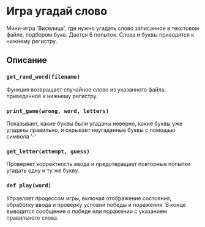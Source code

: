 # Игра угадай слово #

Мини-игра 'Виселица', где нужно угадать слово записанное в текстовом файле, подбором букв. Дается 6 попыток. Слова и буквы приводятся к нижнему регистру.

## Описание ##

### ``` get_rand_word(filename) ``` ### 
Функция возвращает случайное слово из указанного файла, приведенное к нижнему регистру.

### ``` print_game(wrong, word, letters) ``` ### 
Показывает, какие буквы были угаданы неверно, какие буквы уже угаданы правильно, и скрывает неугаданные буквы с помощью символа '-'

### ``` get_letter(attempt, guess) ``` ### 
Проверяет корректность ввода и предотвращает повторные попытки угадать одну и ту же букву.

### ``` def play(word) ``` ### 
Управляет процессом игры, включая отображение состояния, обработку ввода и проверку условий победы и поражения.
В конце выводится сообщение о победе или поражении с указанием правильного слова.



     









